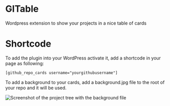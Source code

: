 # GITable
Wordpress extension to show your projects in a nice table of cards

# Shortcode
To add the plugin into your WordPress activate it, add a shortcode in your page as following:

`[github_repo_cards username="yourgithubusername"]`

To add a background to your cards, add a background.jpg file to the root of your repo and it will be used.

![Screenshot of the project tree with the background file](https://i.postimg.cc/6QBptw8D/capture.png)